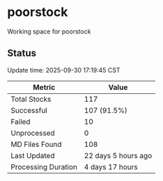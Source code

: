 # poorstock
Working space for poorstock

## Status
Update time: 2025-09-30 17:19:45 CST

| Metric | Value |
|--------|-------|
| Total Stocks | 117 |
| Successful | 107 (91.5%) |
| Failed | 10 |
| Unprocessed | 0 |
| MD Files Found | 108 |
| Last Updated | 22 days 5 hours ago |
| Processing Duration | 4 days 17 hours |

